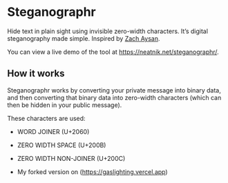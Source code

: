 # Steganographr

Hide text in plain sight using invisible zero-width characters. It’s digital steganography made simple. Inspired by [Zach Aysan](https://www.zachaysan.com/writing/2017-12-30-zero-width-characters).

You can view a live demo of the tool at https://neatnik.net/steganographr/.

## How it works

Steganographr works by converting your private message into binary data, and then converting that binary data into zero-width characters (which can then be hidden in your public message).

These characters are used:

* WORD JOINER (U+2060)
* ZERO WIDTH SPACE (U+200B)
* ZERO WIDTH NON-JOINER (U+200C)

* My forked version on (https://gaslighting.vercel.app)
